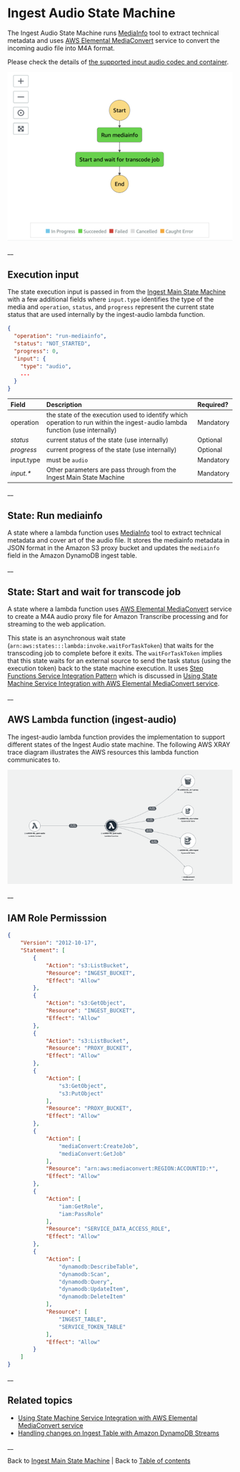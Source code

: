 # Ingest Audio State Machine

The Ingest Audio State Machine runs [MediaInfo](https://github.com/MediaArea/MediaInfo) tool to extract technical metadata and uses [AWS Elemental MediaConvert](https://aws.amazon.com/mediaconvert/) service to convert the incoming audio file into M4A format.

Please check the details of [the supported input audio codec and container](https://docs.aws.amazon.com/mediaconvert/latest/ug/reference-codecs-containers-input.html#reference-codecs-containers-input-audio).

![Ingest Audio state machine](../../../../deployment/tutorials/images/ingest-audio-state-machine.png)

__

## Execution input
The state execution input is passed in from the [Ingest Main State Machine](../main/README.md) with a few additional fields where ```input.type``` identifies the type of the media and ```operation```, ```status```, and ```progress``` represent the current state status that are used internally by the ingest-audio lambda function.

```json
{
  "operation": "run-mediainfo",
  "status": "NOT_STARTED",
  "progress": 0,
  "input": {
    "type": "audio",
    ...
  }
}
```

| Field | Description | Required? |
| :-----| :-----------| :---------|
| operation | the state of the execution used to identify which operation to run within the ingest-audio lambda function (use internally) | Mandatory |
| _status_ | current status of the state (use internally) | Optional |
| _progress_ | current progress of the state (use internally) | Optional |
| input.type | must be ```audio``` | Mandatory |
| _input.*_ | Other parameters are pass through from the Ingest Main State Machine | Mandatory |

__

## State: Run mediainfo
A state where a lambda function uses [MediaInfo](https://github.com/MediaArea/MediaInfo) tool to extract technical metadata and cover art of the audio file. It stores the mediainfo metadata in JSON format in the Amazon S3 proxy bucket and updates the ```mediainfo``` field in the Amazon DynamoDB ingest table.

__

## State: Start and wait for transcode job
A state where a lambda function uses [AWS Elemental MediaConvert](https://aws.amazon.com/mediaconvert/) service to create a M4A audio proxy file for Amazon Transcribe processing and for streaming to the web application.

This state is an asynchronous wait state (```arn:aws:states:::lambda:invoke.waitForTaskToken```) that waits for the transcoding job to complete before it exits. The ```waitForTaskToken``` implies that this state waits for an external source to send the task status (using the execution token) back to the state machine execution. It uses [Step Functions Service Integration Pattern](https://docs.aws.amazon.com/step-functions/latest/dg/connect-to-resource.html) which is discussed in [Using State Machine Service Integration with AWS Elemental MediaConvert service](../automation/README.md#state-machine-service-integration).

__

## AWS Lambda function (ingest-audio)
The ingest-audio lambda function provides the implementation to support different states of the Ingest Audio state machine. The following AWS XRAY trace diagram illustrates the AWS resources this lambda function communicates to.

![Ingest Audio Lambda function](../../../../deployment/tutorials/images/ingest-audio-lambda.png)

__

## IAM Role Permisssion

```json
{
    "Version": "2012-10-17",
    "Statement": [
        {
            "Action": "s3:ListBucket",
            "Resource": "INGEST_BUCKET",
            "Effect": "Allow"
        },
        {
            "Action": "s3:GetObject",
            "Resource": "INGEST_BUCKET",
            "Effect": "Allow"
        },
        {
            "Action": "s3:ListBucket",
            "Resource": "PROXY_BUCKET",
            "Effect": "Allow"
        },
        {
            "Action": [
                "s3:GetObject",
                "s3:PutObject"
            ],
            "Resource": "PROXY_BUCKET",
            "Effect": "Allow"
        },
        {
            "Action": [
                "mediaConvert:CreateJob",
                "mediaConvert:GetJob"
            ],
            "Resource": "arn:aws:mediaconvert:REGION:ACCOUNTID:*",
            "Effect": "Allow"
        },
        {
            "Action": [
                "iam:GetRole",
                "iam:PassRole"
            ],
            "Resource": "SERVICE_DATA_ACCESS_ROLE",
            "Effect": "Allow"
        },
        {
            "Action": [
                "dynamodb:DescribeTable",
                "dynamodb:Scan",
                "dynamodb:Query",
                "dynamodb:UpdateItem",
                "dynamodb:DeleteItem"
            ],
            "Resource": [
                "INGEST_TABLE",
                "SERVICE_TOKEN_TABLE"
            ],
            "Effect": "Allow"
        }
    ]
}
```
__

## Related topics
* [Using State Machine Service Integration with AWS Elemental MediaConvert service](../automation/README.md#state-machine-service-integration)
* [Handling changes on Ingest Table with Amazon DynamoDB Streams](../automation/README.md#handling-changes-on-ingest-table)

__

Back to [Ingest Main State Machine](../main/README.md) | Back to [Table of contents](../../../../README.md#table-of-contents)
